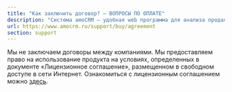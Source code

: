 ```yaml
---
title: "Как заключить договор? — ВОПРОСЫ ПО ОПЛАТЕ"
description: "Система amoCRM – удобная web программа для анализа продаж, доступная в режиме online из любой точки мира! Подробности узнавайте по указанным на сайте телефонам в Москве."
url: https://www.amocrm.ru/support/buy/agreement
section: support
---
```


Мы не заключаем договоры между компаниями.
Мы предоставляем право на использование продукта на условиях, определенных в документе «Лицензионное соглашение», размещенном в свободном доступе
в сети Интернет.
Ознакомиться с лицензионным соглашением можно [здесь](/agreement/).